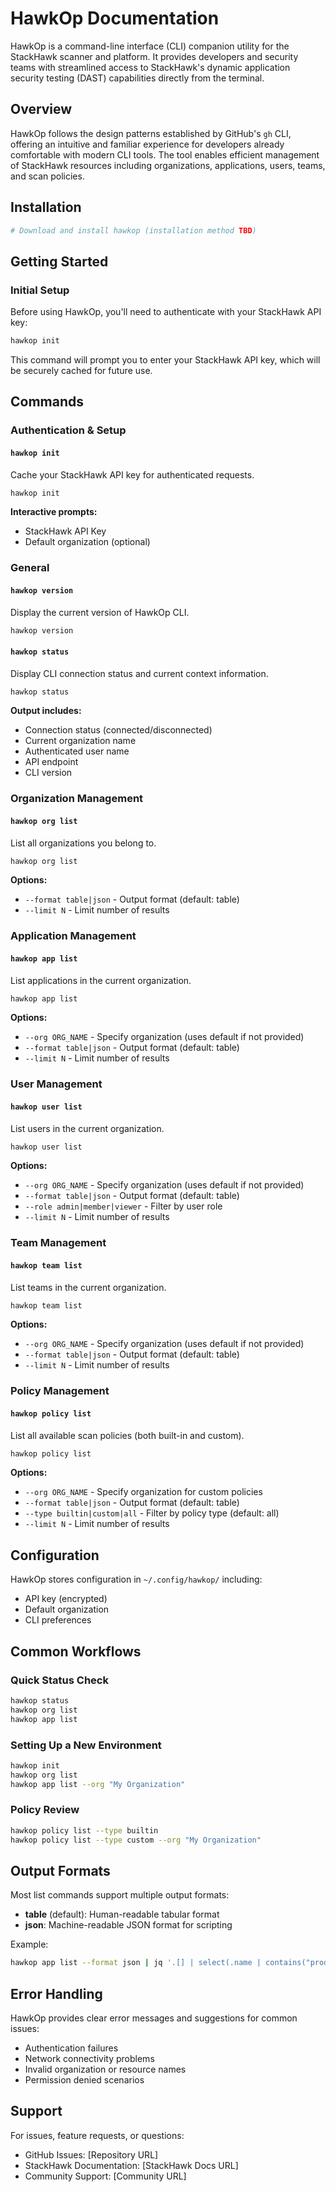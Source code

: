 # HawkOp Documentation

HawkOp is a command-line interface (CLI) companion utility for the StackHawk scanner and platform. It provides developers and security teams with streamlined access to StackHawk's dynamic application security testing (DAST) capabilities directly from the terminal.

## Overview

HawkOp follows the design patterns established by GitHub's `gh` CLI, offering an intuitive and familiar experience for developers already comfortable with modern CLI tools. The tool enables efficient management of StackHawk resources including organizations, applications, users, teams, and scan policies.

## Installation

```bash
# Download and install hawkop (installation method TBD)
```

## Getting Started

### Initial Setup

Before using HawkOp, you'll need to authenticate with your StackHawk API key:

```bash
hawkop init
```

This command will prompt you to enter your StackHawk API key, which will be securely cached for future use.

## Commands

### Authentication & Setup

#### `hawkop init`
Cache your StackHawk API key for authenticated requests.

```bash
hawkop init
```

**Interactive prompts:**
- StackHawk API Key
- Default organization (optional)

### General

#### `hawkop version`
Display the current version of HawkOp CLI.

```bash
hawkop version
```

#### `hawkop status`
Display CLI connection status and current context information.

```bash
hawkop status
```

**Output includes:**
- Connection status (connected/disconnected)
- Current organization name
- Authenticated user name
- API endpoint
- CLI version

### Organization Management

#### `hawkop org list`
List all organizations you belong to.

```bash
hawkop org list
```

**Options:**
- `--format table|json` - Output format (default: table)
- `--limit N` - Limit number of results

### Application Management

#### `hawkop app list`
List applications in the current organization.

```bash
hawkop app list
```

**Options:**
- `--org ORG_NAME` - Specify organization (uses default if not provided)
- `--format table|json` - Output format (default: table)
- `--limit N` - Limit number of results

### User Management

#### `hawkop user list`
List users in the current organization.

```bash
hawkop user list
```

**Options:**
- `--org ORG_NAME` - Specify organization (uses default if not provided)
- `--format table|json` - Output format (default: table)
- `--role admin|member|viewer` - Filter by user role
- `--limit N` - Limit number of results

### Team Management

#### `hawkop team list`
List teams in the current organization.

```bash
hawkop team list
```

**Options:**
- `--org ORG_NAME` - Specify organization (uses default if not provided)
- `--format table|json` - Output format (default: table)
- `--limit N` - Limit number of results

### Policy Management

#### `hawkop policy list`
List all available scan policies (both built-in and custom).

```bash
hawkop policy list
```

**Options:**
- `--org ORG_NAME` - Specify organization for custom policies
- `--format table|json` - Output format (default: table)
- `--type builtin|custom|all` - Filter by policy type (default: all)
- `--limit N` - Limit number of results

## Configuration

HawkOp stores configuration in `~/.config/hawkop/` including:
- API key (encrypted)
- Default organization
- CLI preferences

## Common Workflows

### Quick Status Check
```bash
hawkop status
hawkop org list
hawkop app list
```

### Setting Up a New Environment
```bash
hawkop init
hawkop org list
hawkop app list --org "My Organization"
```

### Policy Review
```bash
hawkop policy list --type builtin
hawkop policy list --type custom --org "My Organization"
```

## Output Formats

Most list commands support multiple output formats:

- **table** (default): Human-readable tabular format
- **json**: Machine-readable JSON format for scripting

Example:
```bash
hawkop app list --format json | jq '.[] | select(.name | contains("prod"))'
```

## Error Handling

HawkOp provides clear error messages and suggestions for common issues:
- Authentication failures
- Network connectivity problems
- Invalid organization or resource names
- Permission denied scenarios

## Support

For issues, feature requests, or questions:
- GitHub Issues: [Repository URL]
- StackHawk Documentation: [StackHawk Docs URL]
- Community Support: [Community URL]